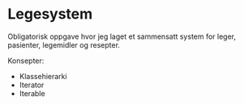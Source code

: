 # Legesystem
Obligatorisk oppgave hvor jeg laget et sammensatt system for leger, pasienter, legemidler og resepter. 

Konsepter:
- Klassehierarki 
- Iterator
- Iterable
